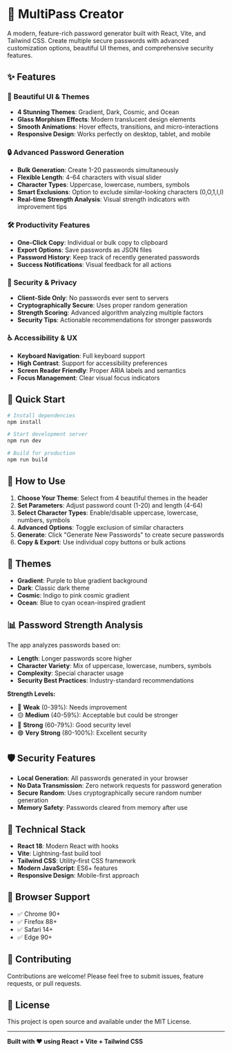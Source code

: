 # 🔐 MultiPass Creator

A modern, feature-rich password generator built with React, Vite, and Tailwind CSS. Create multiple secure passwords with advanced customization options, beautiful UI themes, and comprehensive security features.

## ✨ Features

### 🎨 **Beautiful UI & Themes**
- **4 Stunning Themes**: Gradient, Dark, Cosmic, and Ocean
- **Glass Morphism Effects**: Modern translucent design elements
- **Smooth Animations**: Hover effects, transitions, and micro-interactions
- **Responsive Design**: Works perfectly on desktop, tablet, and mobile

### 🔒 **Advanced Password Generation**
- **Bulk Generation**: Create 1-20 passwords simultaneously
- **Flexible Length**: 4-64 characters with visual slider
- **Character Types**: Uppercase, lowercase, numbers, symbols
- **Smart Exclusions**: Option to exclude similar-looking characters (0,O,1,l,I)
- **Real-time Strength Analysis**: Visual strength indicators with improvement tips

### 🛠️ **Productivity Features**
- **One-Click Copy**: Individual or bulk copy to clipboard
- **Export Options**: Save passwords as JSON files
- **Password History**: Keep track of recently generated passwords
- **Success Notifications**: Visual feedback for all actions

### 🔐 **Security & Privacy**
- **Client-Side Only**: No passwords ever sent to servers
- **Cryptographically Secure**: Uses proper random generation
- **Strength Scoring**: Advanced algorithm analyzing multiple factors
- **Security Tips**: Actionable recommendations for stronger passwords

### ♿ **Accessibility & UX**
- **Keyboard Navigation**: Full keyboard support
- **High Contrast**: Support for accessibility preferences
- **Screen Reader Friendly**: Proper ARIA labels and semantics
- **Focus Management**: Clear visual focus indicators

## 🚀 Quick Start

```bash
# Install dependencies
npm install

# Start development server
npm run dev

# Build for production
npm run build
```

## 🎯 How to Use

1. **Choose Your Theme**: Select from 4 beautiful themes in the header
2. **Set Parameters**: Adjust password count (1-20) and length (4-64)
3. **Select Character Types**: Enable/disable uppercase, lowercase, numbers, symbols
4. **Advanced Options**: Toggle exclusion of similar characters
5. **Generate**: Click "Generate New Passwords" to create secure passwords
6. **Copy & Export**: Use individual copy buttons or bulk actions

## 🎨 Themes

- **Gradient**: Purple to blue gradient background
- **Dark**: Classic dark theme
- **Cosmic**: Indigo to pink cosmic gradient
- **Ocean**: Blue to cyan ocean-inspired gradient

## 📊 Password Strength Analysis

The app analyzes passwords based on:
- **Length**: Longer passwords score higher
- **Character Variety**: Mix of uppercase, lowercase, numbers, symbols
- **Complexity**: Special character usage
- **Security Best Practices**: Industry-standard recommendations

**Strength Levels:**
- 🔴 **Weak** (0-39%): Needs improvement
- 🟡 **Medium** (40-59%): Acceptable but could be stronger
- 🔵 **Strong** (60-79%): Good security level
- 🟢 **Very Strong** (80-100%): Excellent security

## 🛡️ Security Features

- **Local Generation**: All passwords generated in your browser
- **No Data Transmission**: Zero network requests for password generation
- **Secure Random**: Uses cryptographically secure random number generation
- **Memory Safety**: Passwords cleared from memory after use

## 🔧 Technical Stack

- **React 18**: Modern React with hooks
- **Vite**: Lightning-fast build tool
- **Tailwind CSS**: Utility-first CSS framework
- **Modern JavaScript**: ES6+ features
- **Responsive Design**: Mobile-first approach

## 📱 Browser Support

- ✅ Chrome 90+
- ✅ Firefox 88+
- ✅ Safari 14+
- ✅ Edge 90+

## 🤝 Contributing

Contributions are welcome! Please feel free to submit issues, feature requests, or pull requests.

## 📄 License

This project is open source and available under the MIT License.

---

**Built with ❤️ using React + Vite + Tailwind CSS**
